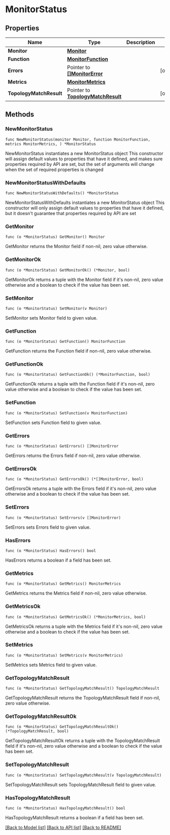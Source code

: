 # MonitorStatus

## Properties

Name | Type | Description | Notes
------------ | ------------- | ------------- | -------------
**Monitor** | [**Monitor**](Monitor.md) |  | 
**Function** | [**MonitorFunction**](MonitorFunction.md) |  | 
**Errors** | Pointer to [**[]MonitorError**](MonitorError.md) |  | [optional] 
**Metrics** | [**MonitorMetrics**](MonitorMetrics.md) |  | 
**TopologyMatchResult** | Pointer to [**TopologyMatchResult**](TopologyMatchResult.md) |  | [optional] 

## Methods

### NewMonitorStatus

`func NewMonitorStatus(monitor Monitor, function MonitorFunction, metrics MonitorMetrics, ) *MonitorStatus`

NewMonitorStatus instantiates a new MonitorStatus object
This constructor will assign default values to properties that have it defined,
and makes sure properties required by API are set, but the set of arguments
will change when the set of required properties is changed

### NewMonitorStatusWithDefaults

`func NewMonitorStatusWithDefaults() *MonitorStatus`

NewMonitorStatusWithDefaults instantiates a new MonitorStatus object
This constructor will only assign default values to properties that have it defined,
but it doesn't guarantee that properties required by API are set

### GetMonitor

`func (o *MonitorStatus) GetMonitor() Monitor`

GetMonitor returns the Monitor field if non-nil, zero value otherwise.

### GetMonitorOk

`func (o *MonitorStatus) GetMonitorOk() (*Monitor, bool)`

GetMonitorOk returns a tuple with the Monitor field if it's non-nil, zero value otherwise
and a boolean to check if the value has been set.

### SetMonitor

`func (o *MonitorStatus) SetMonitor(v Monitor)`

SetMonitor sets Monitor field to given value.


### GetFunction

`func (o *MonitorStatus) GetFunction() MonitorFunction`

GetFunction returns the Function field if non-nil, zero value otherwise.

### GetFunctionOk

`func (o *MonitorStatus) GetFunctionOk() (*MonitorFunction, bool)`

GetFunctionOk returns a tuple with the Function field if it's non-nil, zero value otherwise
and a boolean to check if the value has been set.

### SetFunction

`func (o *MonitorStatus) SetFunction(v MonitorFunction)`

SetFunction sets Function field to given value.


### GetErrors

`func (o *MonitorStatus) GetErrors() []MonitorError`

GetErrors returns the Errors field if non-nil, zero value otherwise.

### GetErrorsOk

`func (o *MonitorStatus) GetErrorsOk() (*[]MonitorError, bool)`

GetErrorsOk returns a tuple with the Errors field if it's non-nil, zero value otherwise
and a boolean to check if the value has been set.

### SetErrors

`func (o *MonitorStatus) SetErrors(v []MonitorError)`

SetErrors sets Errors field to given value.

### HasErrors

`func (o *MonitorStatus) HasErrors() bool`

HasErrors returns a boolean if a field has been set.

### GetMetrics

`func (o *MonitorStatus) GetMetrics() MonitorMetrics`

GetMetrics returns the Metrics field if non-nil, zero value otherwise.

### GetMetricsOk

`func (o *MonitorStatus) GetMetricsOk() (*MonitorMetrics, bool)`

GetMetricsOk returns a tuple with the Metrics field if it's non-nil, zero value otherwise
and a boolean to check if the value has been set.

### SetMetrics

`func (o *MonitorStatus) SetMetrics(v MonitorMetrics)`

SetMetrics sets Metrics field to given value.


### GetTopologyMatchResult

`func (o *MonitorStatus) GetTopologyMatchResult() TopologyMatchResult`

GetTopologyMatchResult returns the TopologyMatchResult field if non-nil, zero value otherwise.

### GetTopologyMatchResultOk

`func (o *MonitorStatus) GetTopologyMatchResultOk() (*TopologyMatchResult, bool)`

GetTopologyMatchResultOk returns a tuple with the TopologyMatchResult field if it's non-nil, zero value otherwise
and a boolean to check if the value has been set.

### SetTopologyMatchResult

`func (o *MonitorStatus) SetTopologyMatchResult(v TopologyMatchResult)`

SetTopologyMatchResult sets TopologyMatchResult field to given value.

### HasTopologyMatchResult

`func (o *MonitorStatus) HasTopologyMatchResult() bool`

HasTopologyMatchResult returns a boolean if a field has been set.


[[Back to Model list]](../README.md#documentation-for-models) [[Back to API list]](../README.md#documentation-for-api-endpoints) [[Back to README]](../README.md)


